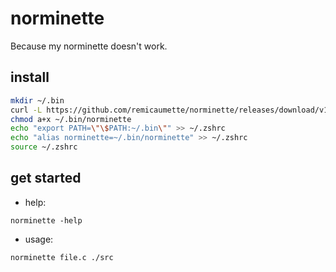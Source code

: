 # norminette

Because my norminette doesn't work.

## install

```bash
mkdir ~/.bin
curl -L https://github.com/remicaumette/norminette/releases/download/v1.1.0/norminette -o ~/.bin/norminette
chmod a+x ~/.bin/norminette
echo "export PATH=\"\$PATH:~/.bin\"" >> ~/.zshrc
echo "alias norminette=~/.bin/norminette" >> ~/.zshrc
source ~/.zshrc
```

## get started

- help:
```
norminette -help
```

- usage:
```
norminette file.c ./src
```
